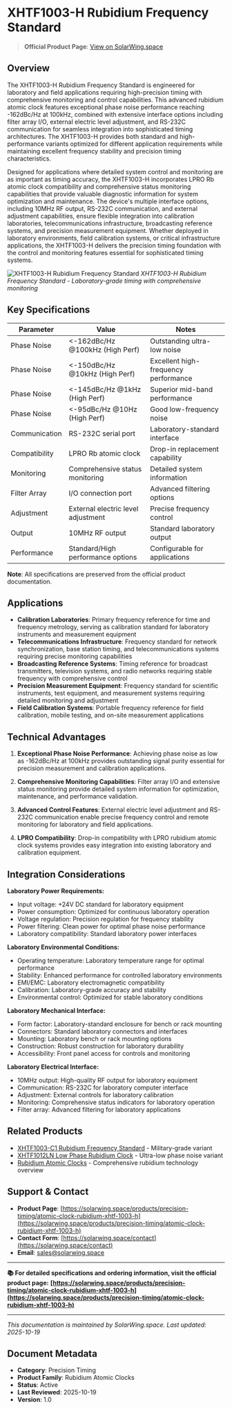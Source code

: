# XHTF1003-H Rubidium Frequency Standard

> **Official Product Page**: [View on SolarWing.space](https://solarwing.space/products/precision-timing/atomic-clock-rubidium-xhtf-1003-h)

## Overview

The XHTF1003-H Rubidium Frequency Standard is engineered for laboratory and field applications requiring high-precision timing with comprehensive monitoring and control capabilities. This advanced rubidium atomic clock features exceptional phase noise performance reaching -162dBc/Hz at 100kHz, combined with extensive interface options including filter array I/O, external electric level adjustment, and RS-232C communication for seamless integration into sophisticated timing architectures. The XHTF1003-H provides both standard and high-performance variants optimized for different application requirements while maintaining excellent frequency stability and precision timing characteristics.

Designed for applications where detailed system control and monitoring are as important as timing accuracy, the XHTF1003-H incorporates LPRO Rb atomic clock compatibility and comprehensive status monitoring capabilities that provide valuable diagnostic information for system optimization and maintenance. The device's multiple interface options, including 10MHz RF output, RS-232C communication, and external adjustment capabilities, ensure flexible integration into calibration laboratories, telecommunications infrastructure, broadcasting reference systems, and precision measurement equipment. Whether deployed in laboratory environments, field calibration systems, or critical infrastructure applications, the XHTF1003-H delivers the precision timing foundation with the control and monitoring features essential for sophisticated timing systems.

![XHTF1003-H Rubidium Frequency Standard](https://solarwing.space/images/products/atomic-clock-rubidium-xhtf-1003-h/atomic-clock-rubidium-xhtf-1003-h-hero.webp)
*XHTF1003-H Rubidium Frequency Standard - Laboratory-grade timing with comprehensive monitoring*

## Key Specifications

| Parameter | Value | Notes |
|-----------|-------|-------|
| Phase Noise | <-162dBc/Hz @100kHz (High Perf) | Outstanding ultra-low noise |
| Phase Noise | <-150dBc/Hz @10kHz (High Perf) | Excellent high-frequency performance |
| Phase Noise | <-145dBc/Hz @1kHz (High Perf) | Superior mid-band performance |
| Phase Noise | <-95dBc/Hz @10Hz (High Perf) | Good low-frequency noise |
| Communication | RS-232C serial port | Laboratory-standard interface |
| Compatibility | LPRO Rb atomic clock | Drop-in replacement capability |
| Monitoring | Comprehensive status monitoring | Detailed system information |
| Filter Array | I/O connection port | Advanced filtering options |
| Adjustment | External electric level adjustment | Precise frequency control |
| Output | 10MHz RF output | Standard laboratory output |
| Performance | Standard/High performance options | Configurable for applications |

**Note**: All specifications are preserved from the official product documentation.

## Applications

- **Calibration Laboratories**: Primary frequency reference for time and frequency metrology, serving as calibration standard for laboratory instruments and measurement equipment
- **Telecommunications Infrastructure**: Frequency standard for network synchronization, base station timing, and telecommunications systems requiring precise monitoring capabilities
- **Broadcasting Reference Systems**: Timing reference for broadcast transmitters, television systems, and radio networks requiring stable frequency with comprehensive control
- **Precision Measurement Equipment**: Frequency standard for scientific instruments, test equipment, and measurement systems requiring detailed monitoring and adjustment
- **Field Calibration Systems**: Portable frequency reference for field calibration, mobile testing, and on-site measurement applications

## Technical Advantages

1. **Exceptional Phase Noise Performance**: Achieving phase noise as low as -162dBc/Hz at 100kHz provides outstanding signal purity essential for precision measurement and calibration applications.

2. **Comprehensive Monitoring Capabilities**: Filter array I/O and extensive status monitoring provide detailed system information for optimization, maintenance, and performance validation.

3. **Advanced Control Features**: External electric level adjustment and RS-232C communication enable precise frequency control and remote monitoring for laboratory and field applications.

4. **LPRO Compatibility**: Drop-in compatibility with LPRO rubidium atomic clock systems provides easy integration into existing laboratory and calibration equipment.

## Integration Considerations

**Laboratory Power Requirements:**
- Input voltage: +24V DC standard for laboratory equipment
- Power consumption: Optimized for continuous laboratory operation
- Voltage regulation: Precision regulation for frequency stability
- Power filtering: Clean power for optimal phase noise performance
- Laboratory compatibility: Standard laboratory power interfaces

**Laboratory Environmental Conditions:**
- Operating temperature: Laboratory temperature range for optimal performance
- Stability: Enhanced performance for controlled laboratory environments
- EMI/EMC: Laboratory electromagnetic compatibility
- Calibration: Laboratory-grade accuracy and stability
- Environmental control: Optimized for stable laboratory conditions

**Laboratory Mechanical Interface:**
- Form factor: Laboratory-standard enclosure for bench or rack mounting
- Connectors: Standard laboratory connectors and interfaces
- Mounting: Laboratory bench or rack mounting options
- Construction: Robust construction for laboratory durability
- Accessibility: Front panel access for controls and monitoring

**Laboratory Electrical Interface:**
- 10MHz output: High-quality RF output for laboratory equipment
- Communication: RS-232C for laboratory computer interface
- Adjustment: External controls for laboratory calibration
- Monitoring: Comprehensive status indicators for laboratory operation
- Filter array: Advanced filtering for laboratory applications

## Related Products

- [XHTF1003-C1 Rubidium Frequency Standard](./atomic-clock-rubidium-xhtf-1003-c1.md) - Military-grade variant
- [XHTF1012LN Low Phase Rubidium Clock](./atomic-clock-rubidium-xhtf-1012-ln.md) - Ultra-low phase noise variant
- [Rubidium Atomic Clocks](./atomic-clock-rubidium.md) - Comprehensive rubidium technology overview

## Support & Contact

- **Product Page**: [https://solarwing.space/products/precision-timing/atomic-clock-rubidium-xhtf-1003-h](https://solarwing.space/products/precision-timing/atomic-clock-rubidium-xhtf-1003-h)
- **Contact Form**: [https://solarwing.space/contact](https://solarwing.space/contact)
- **Email**: sales@solarwing.space

---

**📚 For detailed specifications and ordering information, visit the official product page:**
**[https://solarwing.space/products/precision-timing/atomic-clock-rubidium-xhtf-1003-h](https://solarwing.space/products/precision-timing/atomic-clock-rubidium-xhtf-1003-h)**

---

*This documentation is maintained by SolarWing.space. Last updated: 2025-10-19*

## Document Metadata

- **Category**: Precision Timing
- **Product Family**: Rubidium Atomic Clocks
- **Status**: Active
- **Last Reviewed**: 2025-10-19
- **Version**: 1.0